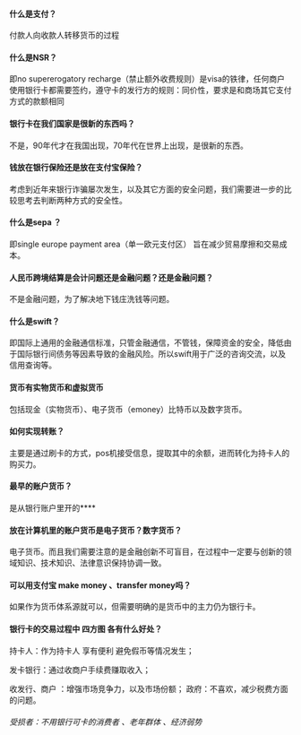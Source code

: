#### **什么是支付？**

付款人向收款人转移货币的过程

#### **什么是NSR**？

即no supererogatory recharge（禁止额外收费规则）是visa的铁律，任何商户使用银行卡都需要签约，遵守卡的发行方的规则：同价性，要求是和商场其它支付方式的款额相同

#### **银行卡在我们国家是很新的东西吗？**

不是，90年代才在我国出现，70年代在世界上出现，是很新的东西。

#### **钱放在银行保险还是放在支付宝保险？**

考虑到近年来银行诈骗屡次发生，以及其它方面的安全问题，我们需要进一步的比较思考去判断两种方式的安全性。

#### **什么是sepa ？**

即single europe payment area（单一欧元支付区） 旨在减少贸易摩擦和交易成本。

#### **人民币跨境结算是会计问题还是金融问题？还是金融问题？**

不是金融问题，为了解决地下钱庄洗钱等问题。

#### **什么是swift？**

即国际上通用的金融通信标准，只管金融通信，不管钱，保障资金的安全，降低由于国际银行间债务等因素导致的金融风险。所以swift用于广泛的咨询交流，以及信用查询等。

#### **货币有实物货币和虚拟货币**

 包括现金（实物货币）、电子货币（emoney）比特币以及数字货币。

#### **如何实现转账？**

主要是通过刷卡的方式，pos机接受信息，提取其中的余额，进而转化为持卡人的购买力。

#### **最早的账户货币？**

是从银行账户里开的****

#### **放在计算机里的账户货币是电子货币？数字货币？**

电子货币。而且我们需要注意的是金融创新不可盲目，在过程中一定要与创新的领域知识、技术知识、法律意识保持协调一致。

#### **可以用支付宝 make money 、transfer money吗？**

如果作为货币体系源就可以，但需要明确的是货币中的主力仍为银行卡。

#### **银行卡的交易过程中 四方图 各有什么好处？**

持卡人：作为持卡人 享有便利 避免假币等情况发生；

发卡银行：通过收商户手续费赚取收入；

收发行、商户 ：增强市场竞争力，以及市场份额；
政府：不喜欢，减少税费方面的问题。

###### 受损者：不用银行可卡的消费者 、老年群体 、经济弱势

